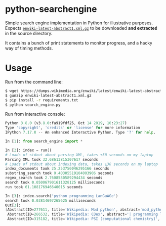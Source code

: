 # python-searchengine
Simple search engine implementation in Python for illustrative purposes. Expects [`enwiki-latest-abstract1.xml.gz`](https://dumps.wikimedia.org/enwiki/latest/enwiki-latest-abstract1.xml.gz) to be downloaded **and extracted** in the source directory.

It contains a bunch of print statements to monitor progress, and a hacky way of timing methods.

# Usage

Run from the command line:

```bash
$ wget https://dumps.wikimedia.org/enwiki/latest/enwiki-latest-abstract1.xml.gz
$ gunzip enwiki-latest-abstract1.xml.gz
$ pip install -r requirements.txt
$ python search_engine.py
```

Run from interactive console:
```python
Python 3.8.0 (v3.8.0:fa919fdf25, Oct 14 2019, 10:23:27)
Type 'copyright', 'credits' or 'license' for more information
IPython 7.17.0 -- An enhanced Interactive Python. Type '?' for help.

In [1]: from search_engine import *

In [2]: index = run()
# Loads of stdout about parsing XML, takes ±30 seconds on my laptop
Parsing XML took 32.68613815307617 seconds
# Loads of stdout about indexing data, takes ±30 seconds on my laptop
index_documents took 25.253756046295166 seconds
substring_search took 0.40305519104003906 seconds
regex_search took 2.7608580589294434 seconds
search took 0.050067901611328125 milliseconds
run took 61.108176946640015 seconds

In [3]: index.search('python programming LanGuAGe')
search took 0.03814697265625 milliseconds
Out[3]:
[Abstract(ID=277611, title='Wikipedia: Mod python', abstract='mod_python is an Apache HTTP Server module that integrates the Python programming language with the server. It is intended to provide a Python language binding for the Apache HTTP Server.', url='https://en.wikipedia.org/wiki/Mod_python'),
 Abstract(ID=266532, title='Wikipedia: CDex', abstract='| programming language   = C, C++, Python', url='https://en.wikipedia.org/wiki/CDex'),
 Abstract(ID=315182, title='Wikipedia: PSI (computational chemistry)', abstract='| programming language  = C++, Python', url='https://en.wikipedia.org/wiki/PSI_(computational_chemistry)')]
```
